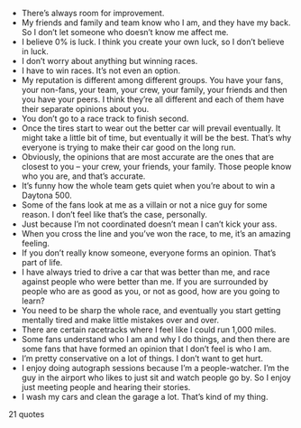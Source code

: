  - There’s always room for improvement.
 - My friends and family and team know who I am, and they have my back. So I don’t let someone who doesn’t know me affect me.
 - I believe 0% is luck. I think you create your own luck, so I don’t believe in luck.
 - I don’t worry about anything but winning races.
 - I have to win races. It’s not even an option.
 - My reputation is different among different groups. You have your fans, your non-fans, your team, your crew, your family, your friends and then you have your peers. I think they’re all different and each of them have their separate opinions about you.
 - You don’t go to a race track to finish second.
 - Once the tires start to wear out the better car will prevail eventually. It might take a little bit of time, but eventually it will be the best. That’s why everyone is trying to make their car good on the long run.
 - Obviously, the opinions that are most accurate are the ones that are closest to you – your crew, your friends, your family. Those people know who you are, and that’s accurate.
 - It’s funny how the whole team gets quiet when you’re about to win a Daytona 500.
 - Some of the fans look at me as a villain or not a nice guy for some reason. I don’t feel like that’s the case, personally.
 - Just because I’m not coordinated doesn’t mean I can’t kick your ass.
 - When you cross the line and you’ve won the race, to me, it’s an amazing feeling.
 - If you don’t really know someone, everyone forms an opinion. That’s part of life.
 - I have always tried to drive a car that was better than me, and race against people who were better than me. If you are surrounded by people who are as good as you, or not as good, how are you going to learn?
 - You need to be sharp the whole race, and eventually you start getting mentally tired and make little mistakes over and over.
 - There are certain racetracks where I feel like I could run 1,000 miles.
 - Some fans understand who I am and why I do things, and then there are some fans that have formed an opinion that I don’t feel is who I am.
 - I’m pretty conservative on a lot of things. I don’t want to get hurt.
 - I enjoy doing autograph sessions because I’m a people-watcher. I’m the guy in the airport who likes to just sit and watch people go by. So I enjoy just meeting people and hearing their stories.
 - I wash my cars and clean the garage a lot. That’s kind of my thing.

21 quotes